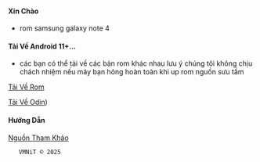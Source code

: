 #### Xin Chào 

 - rom samsung galaxy note 4

####    Tải Về Android 11+...

  - các bạn có thể tải về các bản rom khác nhau lưu ý chúng tôi không chịu chách nhiệm nếu máy bạn hỏng hoàn toàn khi up rom nguồn sưu tầm
    
    
[Tải Về Rom](https://sourceforge.net/projects/galaxy-note-4-exynos/files/LineageOS-18.1/)

[Tải Về Odin](https://odindownloader.com/download/odin3-v3-13-3))

####     Hướng Dẫn 

[ Nguồn Tham Khảo ](https://xdaforums.com/t/exynos-galaxynote4-n910c-u-h-s-l-k-unofficial-lineageos-18-1-6-30-2023.3937956/)


       VMNiT © 2025
